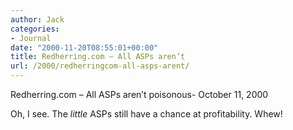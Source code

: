 ```yaml
---
author: Jack
categories:
- Journal
date: "2000-11-20T08:55:01+00:00"
title: Redherring.com – All ASPs aren’t
url: /2000/redherringcom-all-asps-arent/
---
```


<span class="removed_link" title="http://web.archive.org/web/20030622124206/http://www.redherring.com:80/vc/2000/1011/vc-asp101100.html">Redherring.com – All ASPs aren’t poisonous- October 11, 2000</span>

Oh, I see. The _little_ ASPs still have a chance at profitability. Whew!